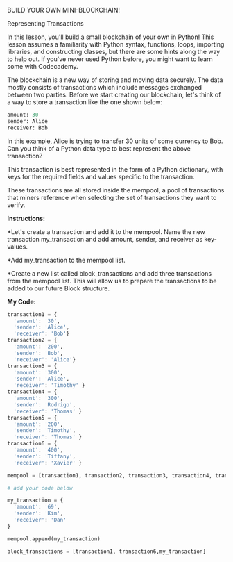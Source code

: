 BUILD YOUR OWN MINI-BLOCKCHAIN!

Representing Transactions

In this lesson, you'll build a small blockchain of your own in Python! This lesson assumes a familiarity with Python syntax, functions, loops, importing libraries, and constructing classes, but there are some hints along the way to help out. If you've never used Python before, you might want to learn some with Codecademy.

The blockchain is a new way of storing and moving data securely. The data mostly consists of transactions which include messages exchanged between two parties. Before we start creating our blockchain, let's think of a way to store a transaction like the one shown below:
```python
amount: 30
sender: Alice
receiver: Bob
```
In this example, Alice is trying to transfer 30 units of some currency to Bob. Can you think of a Python data type to best represent the above transaction?

This transaction is best represented in the form of a Python dictionary, with keys for the required fields and values specific to the transaction.

These transactions are all stored inside the mempool, a pool of transactions that miners reference when selecting the set of transactions they want to verify.

**Instructions:**

*Let's create a transaction and add it to the mempool. Name the new transaction my_transaction and add amount, sender, and receiver as key-values.

*Add my_transaction to the mempool list.

*Create a new list called block_transactions and add three transactions from the mempool list. This will allow us to prepare the transactions to be added to our future Block structure.

**My Code:**
```python
transaction1 = {
  'amount': '30',
  'sender': 'Alice',
  'receiver': 'Bob'}
transaction2 = { 
  'amount': '200',
  'sender': 'Bob',
  'receiver': 'Alice'}
transaction3 = { 
  'amount': '300',
  'sender': 'Alice',
  'receiver': 'Timothy' }
transaction4 = { 
  'amount': '300',
  'sender': 'Rodrigo',
  'receiver': 'Thomas' }
transaction5 = { 
  'amount': '200',
  'sender': 'Timothy',
  'receiver': 'Thomas' }
transaction6 = { 
  'amount': '400',
  'sender': 'Tiffany',
  'receiver': 'Xavier' }

mempool = [transaction1, transaction2, transaction3, transaction4, transaction5, transaction6]

# add your code below

my_transaction = {
  'amount': '69',
  'sender': 'Kim',
  'receiver': 'Dan'
}

mempool.append(my_transaction)

block_transactions = [transaction1, transaction6,my_transaction]
```
